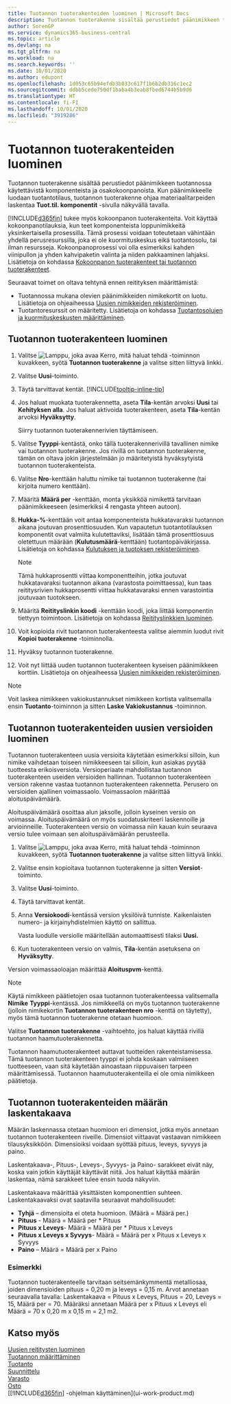 ```yaml
---
title: Tuotannon tuoterakenteiden luominen | Microsoft Docs
description: Tuotannon tuoterakenne sisältää perustiedot päänimikkeen tuotannossa käytettävistä komponenteista ja osakokoonpanoista. Kun päänimikkeelle luodaan tuotantotilaus, tuotannon tuoterakenne ohjaa materiaalitarpeiden laskentaa **Tuot.til. komponentit** -sivulla näkyvällä tavalla.
author: SorenGP
ms.service: dynamics365-business-central
ms.topic: article
ms.devlang: na
ms.tgt_pltfrm: na
ms.workload: na
ms.search.keywords: ''
ms.date: 10/01/2020
ms.author: edupont
ms.openlocfilehash: 1d053c65b94efdb3b033c617f1b6b2db316c1ec2
ms.sourcegitcommit: ddbb5cede750df1baba4b3eab8fbed6744b5b9d6
ms.translationtype: HT
ms.contentlocale: fi-FI
ms.lasthandoff: 10/01/2020
ms.locfileid: "3919286"
---
```

# <a name="create-production-boms"></a>Tuotannon tuoterakenteiden luominen
Tuotannon tuoterakenne sisältää perustiedot päänimikkeen tuotannossa käytettävistä komponenteista ja osakokoonpanoista. Kun päänimikkeelle luodaan tuotantotilaus, tuotannon tuoterakenne ohjaa materiaalitarpeiden laskentaa **Tuot.til. komponentit** -sivulla näkyvällä tavalla.

[!INCLUDE[d365fin](includes/d365fin_md.md)] tukee myös kokoonpanon tuoterakenteita. Voit käyttää kokoonpanotilauksia, kun teet komponenteista loppunimikkeitä yksinkertaisella prosessilla. Tämä prosessi voidaan toteutetaan vähintään yhdellä perusresurssilla, joka ei ole kuormituskeskus eikä tuotantosolu, tai ilman resursseja. Kokoonpanoprosessi voi olla esimerkiksi kahden viinipullon ja yhden kahvipaketin valinta ja niiden pakkaaminen lahjaksi. Lisätietoja on kohdassa [Kokoonpanon tuoterakenteet tai tuotannon tuoterakenteet](inventory-how-work-boms.md#assembly-boms-or-production-boms).  

Seuraavat toimet on oltava tehtynä ennen reitityksen määrittämistä:  

- Tuotannossa mukana olevien päänimikkeiden nimikekortit on luotu. Lisätietoja on ohjeaiheessa [Uusien nimikkeiden rekisteröiminen](inventory-how-register-new-items.md).
- Tuotantoresurssit on määritetty. Lisätietoja on kohdassa [Tuotantosolujen ja kuormituskeskusten määrittäminen](production-how-to-set-up-work-and-machine-centers.md).

## <a name="to-create-a-production-bom"></a>Tuotannon tuoterakenteen luominen  
1. Valitse ![Lamppu, joka avaa Kerro, mitä haluat tehdä -toiminnon](media/ui-search/search_small.png "Kerro, mitä haluat tehdä") kuvakkeen, syötä **Tuotannon tuoterakenne** ja valitse sitten liittyvä linkki.  
2. Valitse **Uusi**-toiminto.  
3. Täytä tarvittavat kentät. [!INCLUDE[tooltip-inline-tip](includes/tooltip-inline-tip_md.md)]
4. Jos haluat muokata tuoterakennetta, aseta **Tila**-kentän arvoksi **Uusi** tai **Kehityksen alla**. Jos haluat aktivoida tuoterakenteen, aseta **Tila**-kentän arvoksi **Hyväksytty**.  

    Siirry tuotannon tuoterakennerivien täyttämiseen.
5. Valitse **Tyyppi**-kentästä, onko tällä tuoterakennerivillä tavallinen nimike vai tuotannon tuoterakenne. Jos rivillä on tuotannon tuoterakenne, tämän on oltava jokin järjestelmään jo määritetyistä hyväksytyistä tuotannon tuoterakenteista.  
6.  Valitse **Nro**-kenttään haluttu nimike tai tuotannon tuoterakenne (tai kirjoita numero kenttään).  
7.  Määritä **Määrä per** -kenttään, monta yksikköä nimikettä tarvitaan päänimikkeeseen (esimerkiksi 4 rengasta yhteen autoon).  
8.  **Hukka-%**-kenttään voit antaa komponenteista hukkatavaraksi tuotannon aikana joutuvan prosenttiosuuden. Kun vapautetun tuotantotilauksen komponentit ovat valmiita kulutettaviksi, lisätään tämä prosenttiosuus oletettuun määrään (**Kulutusmäärä**-kenttään) tuotantopäiväkirjassa. Lisätietoja on kohdassa [Kulutuksen ja tuotoksen rekisteröiminen](production-how-to-register-consumption-and-output.md).  

    > [!NOTE]  
    >  Tämä hukkaprosentti viittaa komponentteihin, jotka joutuvat hukkatavaraksi tuotannon aikana (varastosta poimittaessa), kun taas reititysrivien hukkaprosentti viittaa hukkatavaraksi ennen varastointia joutuvaan tuotokseen.  

9.  Määritä **Reitityslinkin koodi** -kenttään koodi, joka liittää komponentin tiettyyn toimintoon. Lisätietoja on kohdassa [Reitityslinkkien luominen](production-how-to-create-routings.md#to-create-routing-links).
10. Voit kopioida rivit tuotannon tuoterakenteesta valitse aiemmin luodut rivit **Kopioi tuoterakenne** -toiminnolla.  
11.  Hyväksy tuotannon tuoterakenne.  
12.  Voit nyt liittää uuden tuotannon tuoterakenteen kyseisen päänimikkeen korttiin. Lisätietoja on ohjeaiheessa [Uusien nimikkeiden rekisteröiminen](inventory-how-register-new-items.md).  

> [!NOTE]  
>  Voit laskea nimikkeen vakiokustannukset nimikkeen kortista valitsemalla ensin **Tuotanto**-toiminnon ja sitten **Laske Vakiokustannus** -toiminnon.  

## <a name="to-create-a-new-versions-of-a-production-bom"></a>Tuotannon tuoterakenteiden uusien versioiden luominen
Tuotannon tuoterakenteen uusia versioita käytetään esimerkiksi silloin, kun nimike vaihdetaan toiseen nimikkeeseen tai silloin, kun asiakas pyytää tuotteesta erikoisversiota. Versioperiaate mahdollistaa tuotannon tuoterakenteen useiden versioiden hallinnan. Tuotannon tuoterakenteen version rakenne vastaa tuotannon tuoterakenteen rakennetta. Perusero on versioiden ajallinen voimassaolo. Voimassaolon määrittää aloituspäivämäärä.  

Aloituspäivämäärä osoittaa alun jaksolle, jolloin kyseinen versio on voimassa. Aloituspäivämäärä on myös suodatuskriteeri laskennoille ja arvioinneille. Tuoterakenteen versio on voimassa niin kauan kuin seuraava versio tulee voimaan sen aloituspäivämäärän perusteella.  

1.  Valitse ![Lamppu, joka avaa Kerro, mitä haluat tehdä -toiminnon](media/ui-search/search_small.png "Kerro, mitä haluat tehdä") kuvakkeen, syötä **Tuotannon tuoterakenne** ja valitse sitten liittyvä linkki.  
2.  Valitse ensin kopioitava tuotannon tuoterakenne ja sitten **Versiot**-toiminto.  
3.  Valitse **Uusi**-toiminto.  
4. Täytä tarvittavat kentät.
5. Anna **Versiokoodi**-kentässä version yksilöivä tunniste. Kaikenlaisten numero- ja kirjainyhdistelmien käyttö on sallittua.  

    Vasta luodulle versiolle määritellään automaattisesti tilaksi **Uusi.**
6. Kun tuoterakenteen versio on valmis, **Tila**-kentän asetuksena on **Hyväksytty**.  

Version voimassaoloajan määrittää **Aloituspvm**-kenttä.  

> [!NOTE]  
>  Käytä nimikkeen päätietojen osaa tuotannon tuoterakenteessa valitsemalla **Nimike** **Tyyppi**-kentässä. Jos nimikkeellä on myös tuotannon tuoterakenne (jolloin nimikekortin **Tuotannon tuoterakenteen nro** -kenttä on täytetty), myös tämä tuotannon tuoterakenne otetaan huomioon.  
>   
>  Valitse **Tuotannon tuoterakenne** -vaihtoehto, jos haluat käyttää rivillä tuotannon haamutuoterakennetta.  
>   
>  Tuotannon haamutuoterakenteet auttavat tuotteiden rakenteistamisessa. Tämä tuotannon tuoterakenteen tyyppi ei johda koskaan valmiiseen tuotteeseen, vaan sitä käytetään ainoastaan riippuvaisen tarpeen määrittämisessä. Tuotannon haamutuoterakenteilla ei ole omia nimikkeen päätietoja.

## <a name="quantity-calculation-formula-on-production-boms"></a>Tuotannon tuoterakenteiden määrän laskentakaava  
Määrän laskennassa otetaan huomioon eri dimensiot, jotka myös annetaan tuotannon tuoterakenteen riveille. Dimensiot viittaavat vastaavan nimikkeen tilausyksikköön. Dimensioiksi voidaan syöttää pituus, leveys, syvyys ja paino.  

Laskentakaava-, Pituus-, Leveys-, Syvyys- ja Paino- sarakkeet eivät näy, koska vain jotkin käyttäjät käyttävät niitä. Jos haluat käyttää määrän laskentaa, nämä sarakkeet tulee ensin tuoda näkyviin.  

Laskentakaava määrittää yksittäisten komponenttien suhteen. Laskentakaavaksi ovat saatavilla seuraavat mahdollisuudet:  

-  **Tyhjä** – dimensioita ei oteta huomioon. (Määrä = Määrä per.)  
-  **Pituus** - Määrä = Määrä per * Pituus  
-  **Pituus x Leveys**- Määrä = Määrä per * Pituus x Leveys  
-  **Pituus x Leveys x Syvyys**- Määrä = Määrä per x Pituus x Leveys x Syvyys  
-  **Paino** – Määrä = Määrä per x Paino  

### <a name="example"></a>Esimerkki  
Tuotannon tuoterakenteelle tarvitaan seitsemänkymmentä metalliosaa, joiden dimensioiden pituus = 0,20 m ja leveys = 0,15 m. Arvot annetaan seuraavalla tavalla: Laskentakaava = Pituus x Leveys, Pituus = 20, Leveys = 15, Määrä per = 70. Määräksi annetaan Määrä per x Pituus x Leveys eli Määrä = 70 x 0,20 m x 0,15 m = 2,1 m2.  

## <a name="see-also"></a>Katso myös  
[Uusien reititysten luominen](production-how-to-create-routings.md)   
[Tuotannon määrittäminen](production-configure-production-processes.md)  
[Tuotanto](production-manage-manufacturing.md)    
[Suunnittelu](production-planning.md)   
[Varasto](inventory-manage-inventory.md)  
[Osto](purchasing-manage-purchasing.md)  
[[!INCLUDE[d365fin](includes/d365fin_md.md)] -ohjelman käyttäminen](ui-work-product.md)
